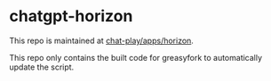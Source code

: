 # chatgpt-horizon

This repo is maintained at [chat-play/apps/horizon](https://github.com/mefengl/chat-play).

This repo only contains the built code for greasyfork to automatically update the script.
